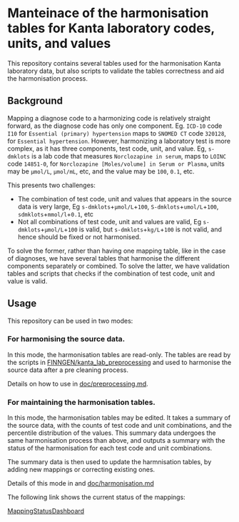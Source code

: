 # Manteinace of the harmonisation tables for Kanta laboratory codes, units, and values

This repository contains several tables used for the harmonisation Kanta laboratory data, but also scripts to validate the tables correctness and aid the harmonisation process. 


## Background

Mapping a diagnose code to a harmonizing code is relatively straight forward, as the diagnose code has only one component.
Eg. `ICD-10` code `I10` for `Essential (primary) hypertension` maps to `SNOMED CT` code `320128`, for `Essential hypertension`.
However, harmonizing a laboratory test is more complex, as it has three components, test code, unit, and value.
Eg, `s-dmklots` is a lab code that measures `Norclozapine in serum`, maps to `LOINC` code `14851-0`, for `Norclozapine [Moles/volume] in Serum or Plasma`, units may be `µmol/L`, `µmol/mL`, etc, and the value may be `100`, `0.1`, etc.
 
This presents two challenges:

- The combination of test code, unit and values that appears in the source data is very large, Eg `s-dmklots`+`µmol/L`+`100`, `S-dmklots`+`umol/L`+`100`, `sdmklots`+`mmol/l`+`0.1`, etc
- Not all combinations of test code, unit and values are valid, Eg `s-dmklots`+`µmol/L`+`100` is valid, but `s-dmklots`+`kg/L`+`100` is not valid, and hence should be fixed or not harmonised.

To solve the former, rather than having one mapping table, like in the case of diagnoses, we have several tables that harmonise the different components separately or combined.
To solve the latter, we have validation tables and scripts that checks if the combination of test code, unit and value is valid.

## Usage

This repository can be used in two modes:

### For harmonising the source data. 

In this mode, the harmonisation tables are read-only. The tables are read by the scripts in [FINNGEN/kanta_lab_preprocessing](https://github.com/FINNGEN/kanta_lab_preprocessing) and used to harmonise the source data after a pre cleaning process. 

Details on how to use in [doc/preprocessing.md](doc/preprocessing.md).

### For maintaining the harmonisation tables.

In this mode, the harmonisation tables may be edited. 
It takes a summary of the source data, with the counts of test code and unit combinations, and the percentile distribution of the values.
This summary data undergoes the same harmonisation process than above, and outputs a summary with the status of the harmonisation for each test code and unit combinations. 

The summary data is then used to update the harmnisation tables, by adding new mappings or correcting existing ones.

Details of this mode in and [doc/harmonisation.md](doc/harmonisation.md)

The following link shows the current status of the mappings: 

[MappingStatusDashboard](https://finngen.github.io/kanta_lab_harmonisation_public/)

